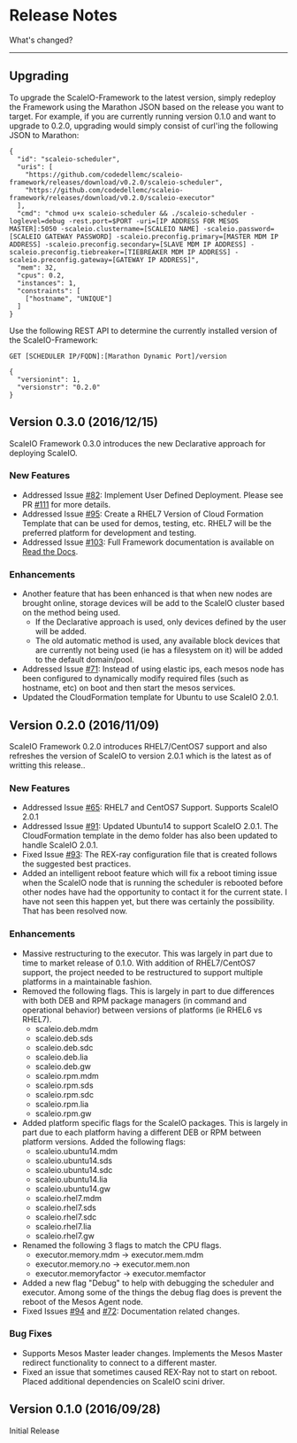 # Release Notes

What's changed?

---

## Upgrading

To upgrade the ScaleIO-Framework to the latest version, simply redeploy the
Framework using the Marathon JSON based on the release you want to target. For
example, if you are currently running version 0.1.0 and want to upgrade to 0.2.0,
upgrading would simply consist of curl'ing the following JSON to Marathon:

```
{
  "id": "scaleio-scheduler",
  "uris": [
    "https://github.com/codedellemc/scaleio-framework/releases/download/v0.2.0/scaleio-scheduler",
    "https://github.com/codedellemc/scaleio-framework/releases/download/v0.2.0/scaleio-executor"
  ],
  "cmd": "chmod u+x scaleio-scheduler && ./scaleio-scheduler -loglevel=debug -rest.port=$PORT -uri=[IP ADDRESS FOR MESOS MASTER]:5050 -scaleio.clustername=[SCALEIO NAME] -scaleio.password=[SCALEIO GATEWAY PASSWORD] -scaleio.preconfig.primary=[MASTER MDM IP ADDRESS] -scaleio.preconfig.secondary=[SLAVE MDM IP ADDRESS] -scaleio.preconfig.tiebreaker=[TIEBREAKER MDM IP ADDRESS] -scaleio.preconfig.gateway=[GATEWAY IP ADDRESS]",
  "mem": 32,
  "cpus": 0.2,
  "instances": 1,
  "constraints": [
    ["hostname", "UNIQUE"]
  ]
}
```

Use the following REST API to determine the currently installed version of the
ScaleIO-Framework:

```
GET [SCHEDULER IP/FQDN]:[Marathon Dynamic Port]/version

{
  "versionint": 1,
  "versionstr": "0.2.0"
}
```

## Version 0.3.0 (2016/12/15)
ScaleIO Framework 0.3.0 introduces the new Declarative approach for deploying ScaleIO.

### New Features
- Addressed Issue [#82](https://github.com/codedellemc/scaleio-framework/issues/82): Implement User Defined Deployment. Please see PR [#111](https://github.com/codedellemc/scaleio-framework/pull/111) for more details.
- Addressed Issue [#95](https://github.com/codedellemc/scaleio-framework/issues/95): Create a RHEL7 Version of Cloud Formation Template that can be used for demos, testing, etc. RHEL7 will be the preferred platform for development and testing.
- Addressed Issue [#103](https://github.com/codedellemc/scaleio-framework/issues/103): Full Framework documentation is available on [Read the Docs](http://scaleio-framework.readthedocs.org/en/stable/).

### Enhancements
- Another feature that has been enhanced is that when new nodes are brought online, storage devices will be add to the ScaleIO cluster based on the method being used.
  - If the Declarative approach is used, only devices defined by the user will be added.
  - The old automatic method is used, any available block devices that are currently not being used (ie has a filesystem on it) will be added to the default domain/pool.
- Addressed Issue [#71](https://github.com/codedellemc/scaleio-framework/issues/71): Instead of using elastic ips, each mesos node has been configured to dynamically modify required files (such as hostname, etc) on boot and then start the mesos services.
- Updated the CloudFormation template for Ubuntu to use ScaleIO 2.0.1.

## Version 0.2.0 (2016/11/09)
ScaleIO Framework 0.2.0 introduces RHEL7/CentOS7 support and also refreshes the version of ScaleIO to version 2.0.1 which is the latest as of writting this release..

### New Features
- Addressed Issue [#65](https://github.com/codedellemc/scaleio-framework/issues/65): RHEL7 and CentOS7 Support. Supports ScaleIO 2.0.1
- Addressed Issue [#91](https://github.com/codedellemc/scaleio-framework/issues/91): Updated Ubuntu14 to support ScaleIO 2.0.1. The CloudFormation template in the demo folder has also been updated to handle ScaleIO 2.0.1.
- Fixed Issue [#93](https://github.com/codedellemc/scaleio-framework/pull/93): The REX-ray configuration file that is created follows the suggested best practices.
- Added an intelligent reboot feature which will fix a reboot timing issue when the ScaleIO node that is running the scheduler is rebooted before other nodes have had the opportunity to contact it for the current state. I have not seen this happen yet, but there was certainly the possibility. That has been resolved now.

### Enhancements
- Massive restructuring to the executor. This was largely in part due to time to market release of 0.1.0. With addition of RHEL7/CentOS7 support, the project needed to be restructured to support multiple platforms in a maintainable fashion.
- Removed the following flags. This is largely in part to due differences with both DEB and RPM package managers (in command and operational behavior) between versions of platforms (ie RHEL6 vs RHEL7).
  - scaleio.deb.mdm
  - scaleio.deb.sds
  - scaleio.deb.sdc
  - scaleio.deb.lia
  - scaleio.deb.gw
  - scaleio.rpm.mdm
  - scaleio.rpm.sds
  - scaleio.rpm.sdc
  - scaleio.rpm.lia
  - scaleio.rpm.gw
- Added platform specific flags for the ScaleIO packages. This is largely in part due to each platform having a different DEB or RPM between platform versions. Added the following flags:
  - scaleio.ubuntu14.mdm
  - scaleio.ubuntu14.sds
  - scaleio.ubuntu14.sdc
  - scaleio.ubuntu14.lia
  - scaleio.ubuntu14.gw
  - scaleio.rhel7.mdm
  - scaleio.rhel7.sds
  - scaleio.rhel7.sdc
  - scaleio.rhel7.lia
  - scaleio.rhel7.gw
- Renamed the following 3 flags to match the CPU flags.
  - executor.memory.mdm -> executor.mem.mdm
  - executor.memory.no -> executor.mem.non
  - executor.memoryfactor -> executor.memfactor
- Added a new flag "Debug" to help with debugging the scheduler and executor. Among some of the things the debug flag does is prevent the reboot of the Mesos Agent node.
- Fixed Issues [#94](https://github.com/codedellemc/scaleio-framework/issues/94) and [#72]( https://github.com/codedellemc/scaleio-framework/issues/72): Documentation related changes.

### Bug Fixes
- Supports Mesos Master leader changes. Implements the Mesos Master redirect functionality to connect to a different master.
- Fixed an issue that sometimes caused REX-Ray not to start on reboot. Placed additional dependencies on ScaleIO scini driver.

## Version 0.1.0 (2016/09/28)

Initial Release
